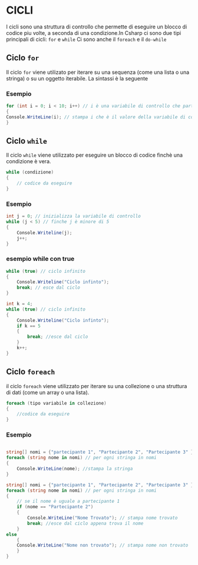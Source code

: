 # CICLI

I cicli sono una struttura di controllo che permette di eseguire un blocco di codice piu volte, a seconda di una condizione.In Csharp ci sono due tipi principali di cicli: `for` e `while`
Ci sono anche il `foreach` e il `do-while`

## Ciclo `for`
Il ciclo `for` viene utilizato per iterare su una sequenza (come una lista o una stringa) o su un oggetto iterabile. La sintassi è la seguente


### Esempio
```csharp
for (int i = 0; i < 10; i++) // i è una variabile di controllo che parte da 0 e finsice a 10
{
Console.WriteLine(i); // stampa i che è il valore della variabile di controllo
}
```

## Ciclo `while`
Il ciclo `while` viene utilizzato per eseguire un blocco di codice finchè una condizione è vera.

```csharp
while (condizione)
{
    // codice da eseguire
}
```
### Esempio
```csharp
int j = 0; // inizializza la variabile di controllo
while (j < 5) // finche j è minore di 5
{
    Console.Writeline(j);
    j++;
}
```

### esempio while con true
```csharp
while (true) // ciclo infinito
{
    Console.Writeline("Ciclo infinto");
    break; // esce dal ciclo
}
```
```csharp
int k = 4;
while (true) // ciclo infinito
{
    Console.Writeline("Ciclo infinto");
    if k == 5
    {
        break; //esce dal ciclo
    }
    k++;
}  
```
## Ciclo `foreach`
il ciclo `foreach` viene utilizzato per iterare su una collezione o una struttura di dati (come un array o una lista).

```csharp
foreach (tipo variabile in collezione)
{
    //codice da eseguire
}
```
### Esempio

```csharp

string[] nomi = {"partecipante 1", "Partecipante 2", "Partecipante 3" }; // array di stringhe
foreach (string nome in nomi) // per ogni stringa in nomi
{
    Console.WriteLine(nome); //stampa la stringa
}
```

```csharp
string[] nomi = {"partecipante 1", "Partecipante 2", "Partecipante 3" }; // array di stringhe
foreach (string nome in nomi) // per ogni stringa in nomi
{
    // se il nome è uguale a partecipante 1
    if (nome == "Partecipante 2")
    {
        Console.WriteLine("Nome Trovato"); // stampa nome trovato
        break; //esce dal ciclo appena trova il nome
    }
else 
    {
    Console.WriteLine("Nome non trovato"); // stampa nome non trovato
    }
}
```












